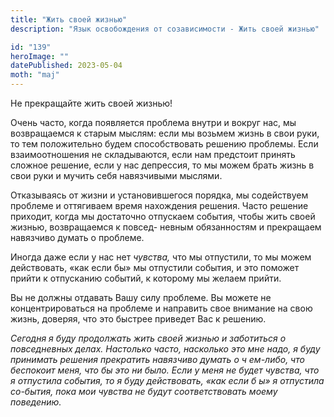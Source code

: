 ```yaml
---
title: "Жить своей жизнью"
description: "Язык освобождения от созависимости - Жить своей жизнью"

id: "139"
heroImage: ""
datePublished: 2023-05-04
moth: "maj"
---
```


Не прекращайте жить своей жизнью!

Очень часто, когда появляется проблема внутри и вокруг нас, мы возвращаемся к
старым мыслям: если мы возьмем жизнь в свои руки, то тем положительно будем
способствовать решению проблемы. Если взаимоотношения не складываются, если
нам предстоит принять сложное решение, если у нас депрессия, то мы можем брать
жизнь в свои руки и мучить себя навязчивыми мыслями.

Отказываясь от жизни и установившегося порядка, мы содействуем проблеме и
оттягиваем время нахождения решения. Часто решение приходит, когда мы
достаточно отпускаем события, чтобы жить своей жизнью, возвращаемся к повсед-
невным обязанностям и прекращаем навязчиво думать о проблеме.

Иногда даже если у нас нет _чувства,_ что мы отпустили, то мы можем
действовать, «как если бы» мы отпустили события, и это поможет прийти к
отпусканию событий, к которому мы желаем прийти.

Вы не должны отдавать Вашу силу проблеме. Вы можете не концентрироваться на
проблеме и направить свое внимание на свою жизнь, доверяя, что это быстрее
приведет Вас к решению.

_Сегодня_ _я_ _буду_ _продолжать_ _жить_ _своей_ _жизнью_ _и_ _заботиться_ _о_
_повседневных_ _делах._ _Настолько_ _часто,_ _насколько_ _это_ _мне_ _надо,_
_я_ _буду_ _принимать_ _решения_ _прекратить_ _навязчиво_ _думать_ _о_ _ч_
_ем-либо,_ _что_ _беспокоит_ _меня,_ _что_ _бы_ _это_ _ни_ _было._ _Если_ _у_
_меня_ _не_ _будет_ _чувства,_ _что_ _я_ _отпустила_ _события,_ _то_ _я_
_буду_ _действовать,_ _«как_ _если_ _б_ _ы»_ _я_ _отпустила_ _со-бытия,_
_пока_ _мои_ _чувства_ _не_ _будут_ _соответствовать_ _моему_ _поведению._
